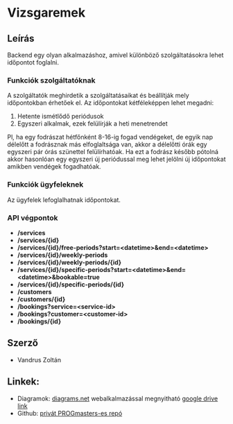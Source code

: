 # Vizsgaremek

## Leírás

Backend egy olyan alkalmazáshoz, amivel különböző szolgáltatásokra lehet időpontot foglalni.

### Funkciók szolgáltatóknak 
A szolgáltatók meghirdetik a szolgáltatásaikat és beállítják mely időpontokban érhetőek el.
Az időpontokat kétféleképpen lehet megadni:
1. Hetente ismétlődő periódusok
2. Egyszeri alkalmak, ezek felülírják a heti menetrendet 

Pl, ha egy fodrászat hétfőnként 8-16-ig fogad vendégeket, de egyik nap délelőtt a fodrásznak más elfoglaltsága van,
akkor a délelőtti órák egy egyszeri pár órás szünettel felülírhatóak. Ha ezt a fodrász később pótolná akkor hasonlóan
egy egyszeri új periódussal meg lehet jelölni új időpontokat amikben vendégek fogadhatóak.

### Funkciók ügyfeleknek
Az ügyfelek lefoglalhatnak időpontokat.

### API végpontok
- **/services**
- **/services/{id}**
- **/services/{id}/free-periods?start=\<datetime\>&end=\<datetime\>**
- **/services/{id}/weekly-periods**
- **/services/{id}/weekly-periods/{id}**
- **/services/{id}/specific-periods?start=\<datetime\>&end=\<datetime\>&bookable=true**
- **/services/{id}/specific-periods/{id}**
- **/customers**
- **/customers/{id}**
- **/bookings?service=\<service-id\>**
- **/bookings?customer=\<customer-id\>**
- **/bookings/{id}**

## Szerző
- Vandrus Zoltán

## Linkek:
- Diagramok: [diagrams.net](https://app.diagrams.net) webalkalmazással megnyitható [google drive link](https://drive.google.com/file/d/12AK1elUCa2w8mthzNqpbRXYZbONwvwBY/view?usp=sharing)
- Github: [privát PROGmasters-es repó](https://github.com/PM-VallalatiBackend-SV2/vizsgaremek-Szunti)